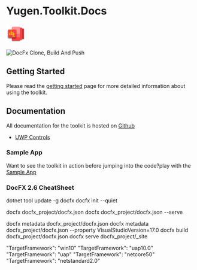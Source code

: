 # Yugen.Toolkit.Docs
![logo](/images/logo.png)

![DocFx Clone, Build And Push](https://github.com/emiliano84/Yugen.Toolkit.Docs/workflows/DocFx%20Clone,%20Build%20And%20Push/badge.svg)

## Getting Started
Please read the [getting started](https://emiliano84.github.io/Yugen.Toolkit.Docs/articles/gettingStarted.html) page for more detailed information about using the toolkit.

## Documentation
All documentation for the toolkit is hosted on [Github](https://emiliano84.github.io/Yugen.Toolkit.Docs/)
- [UWP Controls](https://emiliano84.github.io/Yugen.Toolkit.Docs/metadata/uwp.controls/index.html)

###  Sample App
Want to see the toolkit in action before jumping into the code?play with the [Sample App](https://github.com/emiliano84/Yugen.Toolkit)

### DocFX 2.6 CheatSheet

dotnet tool update -g docfx
docfx init --quiet

docfx docfx_project/docfx.json
docfx docfx_project/docfx.json --serve

docfx metadata docfx_project/docfx.json
docfx metadata docfx_project/docfx.json --property VisualStudioVersion=17.0
docfx build docfx_project/docfx.json
docfx serve docfx_project/_site


"TargetFramework": "win10"
"TargetFramework": "uap10.0"
"TargetFramework": "uap"
"TargetFramework": "netcore50"
"TargetFramework": "netstandard2.0"